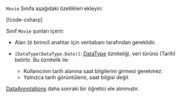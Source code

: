 <!-- THIS INCLUDE USED BY MVC AND RP -->
`Movie` Sınıfa aşağıdaki özellikleri ekleyin:

[!code-csharp[](~/tutorials/razor-pages/razor-pages-start/sample/RazorPagesMovie22/Models/Movie.cs?name=snippet1)]

Sınıf `Movie` şunları içerir:

* Alan `ID` birincil anahtar için veritabanı tarafından gereklidir.
* `[DataType(DataType.Date)]`: [DataType](xref:System.ComponentModel.DataAnnotations.DataTypeAttribute) özniteliği, veri türünü (Tarih) belirtir. Bu öznitelik ile:

  * Kullanıcının tarih alanına saat bilgilerini girmesi gerekmez.
  * Yalnızca tarih görüntülenir, saat bilgisi değil.

[DataAnnotations](/dotnet/api/system.componentmodel.dataannotations) daha sonraki bir öğretici ele alınmıştır.

